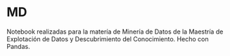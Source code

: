 # MD
Notebook realizadas para la matería de Minería de Datos de la Maestría de Explotación de Datos y Descubrimiento del Conocimiento. Hecho con Pandas.
